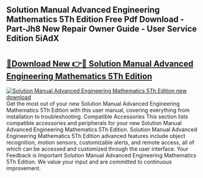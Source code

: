 ## Solution Manual Advanced Engineering Mathematics 5Th Edition Free Pdf Download - Part-Jh8 New Repair Owner Guide - User Service Edition 5iAdX

# <h2><a href="http://bc69688.oget.top/?id=Solution+Manual+Advanced+Engineering+Mathematics+5Th+Edition">🔗Download New 👉🔴 Solution Manual Advanced Engineering Mathematics 5Th Edition</a></h2>

[![Solution Manual Advanced Engineering Mathematics 5Th Edition new download](https://i.imgur.com/5g1atiW.png)](http://bc69688.oget.top/?id=Solution+Manual+Advanced+Engineering+Mathematics+5Th+Edition)
Get the most out of your new Solution Manual Advanced Engineering Mathematics 5Th Edition with this user manual, covering everything from installation to troubleshooting. Compatible Accessories This section lists compatible accessories and peripherals for your new Solution Manual Advanced Engineering Mathematics 5Th Edition. Solution Manual Advanced Engineering Mathematics 5Th Edition advanced features include object recognition, motion sensors, customizable alerts, and remote access, all of which can be accessed and customized through the user interface. Your Feedback is Important Solution Manual Advanced Engineering Mathematics 5Th Edition. We value your input and are committed to continuous improvement.
